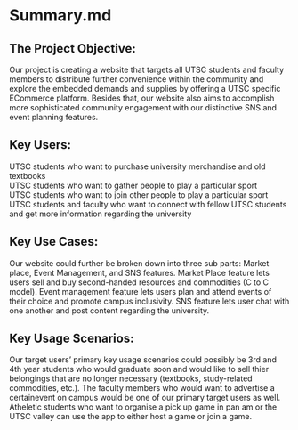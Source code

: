 # Summary.md
## The Project Objective: 
Our project is creating a website that targets all UTSC students and faculty members to distribute further convenience within the community and explore the embedded demands and supplies by offering a UTSC specific ECommerce platform. Besides that, our website also aims to accomplish more sophisticated community engagement with our distinctive SNS and event planning features. <br> 

## Key Users:
UTSC students who  want to purchase university merchandise and old textbooks <br>
UTSC students who want to gather people to play a particular sport <br>
UTSC students who want to join other people to play a particular sport <br>
UTSC students and faculty who want to connect with fellow UTSC students and get more information regarding the university <br>

## Key Use Cases:
Our website could further be broken down into three sub parts: Market place, Event Management, and SNS features. Market Place feature lets users sell and buy second-handed resources and commodities (C to C model). Event management feature lets users plan and attend events of their choice and promote campus inclusivity. SNS feature lets user chat with one another and post content regarding the university. 
<br>

## Key Usage Scenarios:
Our target users’ primary key usage scenarios could possibly be 3rd and 4th year students who would graduate soon and would like to sell thier belongings that are no longer necessary (textbooks, study-related commodities, etc.). The faculty members who would want to advertise a certainevent on campus  would be one of our primary target users as well. Atheletic students who want to organise a pick up game in pan am or the UTSC valley can use the app to either host a game or join a game.

  